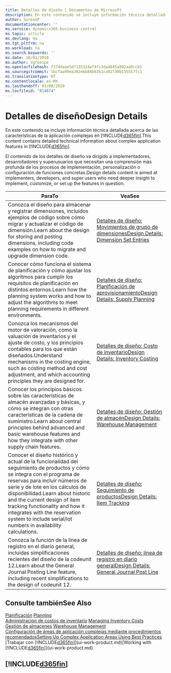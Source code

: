 ```yaml
---
title: Detalles de diseño | Documentos de Microsoft
description: En este contenido se incluye información técnica detallada acerca de las características de la aplicación complejas en Business Central
author: SorenGP
documentationcenter: ''
ms.service: dynamics365-business-central
ms.topic: article
ms.devlang: na
ms.tgt_pltfrm: na
ms.workload: na
ms.search.keywords: ''
ms.date: 10/01/2018
ms.author: sgroespe
ms.openlocfilehash: f374daae5d7135324ef4fc3da4845a992aa0ccb5
ms.sourcegitcommit: 1bcfaa99ea302e6b84b8361ca02730b135557fc1
ms.translationtype: HT
ms.contentlocale: es-MX
ms.lasthandoff: 03/08/2019
ms.locfileid: "814674"
---
```

# <a name="design-details"></a><span data-ttu-id="54e3b-103">Detalles de diseño</span><span class="sxs-lookup"><span data-stu-id="54e3b-103">Design Details</span></span>
<span data-ttu-id="54e3b-104">En este contenido se incluye información técnica detallada acerca de las características de la aplicación complejas en [!INCLUDE[d365fin](includes/d365fin_md.md)].</span><span class="sxs-lookup"><span data-stu-id="54e3b-104">This content contains detailed technical information about complex application features in [!INCLUDE[d365fin](includes/d365fin_md.md)].</span></span>  

 <span data-ttu-id="54e3b-105">El contenido de los detalles de diseño va dirigido a implementadores, desarrolladores y superusuarios que necesitan una comprensión más profunda de los procesos de implementación, personalización o configuración de funciones concretas.</span><span class="sxs-lookup"><span data-stu-id="54e3b-105">Design details content is aimed at implementers, developers, and super users who need deeper insight to implement, customize, or set up the features in question.</span></span>  

|<span data-ttu-id="54e3b-106">**Para**</span><span class="sxs-lookup"><span data-stu-id="54e3b-106">**To**</span></span>|<span data-ttu-id="54e3b-107">**Vea**</span><span class="sxs-lookup"><span data-stu-id="54e3b-107">**See**</span></span>|  
|------------|-------------|  
|<span data-ttu-id="54e3b-108">Conozca el diseño para almacenar y registrar dimensiones, incluidos ejemplos de código sobre cómo migrar y actualizar el código de dimensión.</span><span class="sxs-lookup"><span data-stu-id="54e3b-108">Learn about the design for storing and posting dimensions, including code examples on how to migrate and upgrade dimension code.</span></span>|[<span data-ttu-id="54e3b-109">Detalles de diseño: Movimientos de grupo de dimensiones</span><span class="sxs-lookup"><span data-stu-id="54e3b-109">Design Details: Dimension Set Entries</span></span>](design-details-dimension-set-entries.md)|  
|<span data-ttu-id="54e3b-110">Conocer cómo funciona el sistema de planificación y cómo ajustar los algoritmos para cumplir los requisitos de planificación en distintos entornos.</span><span class="sxs-lookup"><span data-stu-id="54e3b-110">Learn how the planning system works and how to adjust the algorithms to meet planning requirements in different environments.</span></span>|[<span data-ttu-id="54e3b-111">Detalles de diseño: Planificación de aprovisionamiento</span><span class="sxs-lookup"><span data-stu-id="54e3b-111">Design Details: Supply Planning</span></span>](design-details-supply-planning.md)|  
|<span data-ttu-id="54e3b-112">Conozca los mecanismos del motor de valoración, como la valuación de inventarios y el ajuste de costo, y los principios contables para los que están diseñados.</span><span class="sxs-lookup"><span data-stu-id="54e3b-112">Understand mechanisms in the costing engine, such as costing method and cost adjustment, and which accounting principles they are designed for.</span></span>|[<span data-ttu-id="54e3b-113">Detalles de diseño: Costo de inventario</span><span class="sxs-lookup"><span data-stu-id="54e3b-113">Design Details: Inventory Costing</span></span>](design-details-inventory-costing.md)|  
|<span data-ttu-id="54e3b-114">Conocer los principios básicos sobre las características de almacén avanzadas y básicas, y cómo se integran con otras características de la cadena de suministro.</span><span class="sxs-lookup"><span data-stu-id="54e3b-114">Learn about central principles behind advanced and basic warehouse features and how they integrate with other supply chain features.</span></span>|[<span data-ttu-id="54e3b-115">Detalles de diseño: Gestión de almacén</span><span class="sxs-lookup"><span data-stu-id="54e3b-115">Design Details: Warehouse Management</span></span>](design-details-warehouse-management.md)|  
|<span data-ttu-id="54e3b-116">Conocer el diseño histórico y actual de la funcionalidad del seguimiento de productos y cómo se integra con el programa de reservas para incluir números de serie y de lote en los cálculos de disponibilidad.</span><span class="sxs-lookup"><span data-stu-id="54e3b-116">Learn about historic and the current design of item tracking functionality and how it integrates with the reservation system to include serial/lot numbers in availability calculations.</span></span>|[<span data-ttu-id="54e3b-117">Detalles de diseño: Seguimiento de productos</span><span class="sxs-lookup"><span data-stu-id="54e3b-117">Design Details: Item Tracking</span></span>](design-details-item-tracking.md)|  
|<span data-ttu-id="54e3b-118">Conozca la función de la línea de registro en el diario general, incluidas simplificaciones recientes del diseño de la codeunit 12.</span><span class="sxs-lookup"><span data-stu-id="54e3b-118">Learn about the General Journal Posting Line feature, including recent simplifications to the design of codeunit 12.</span></span>|[<span data-ttu-id="54e3b-119">Detalles de diseño: línea de registro en diario general</span><span class="sxs-lookup"><span data-stu-id="54e3b-119">Design Details: General Journal Post Line</span></span>](design-details-general-journal-post-line.md)|  

## <a name="see-also"></a><span data-ttu-id="54e3b-120">Consulte también</span><span class="sxs-lookup"><span data-stu-id="54e3b-120">See Also</span></span>  
 <span data-ttu-id="54e3b-121">[Planificación](production-planning.md) </span><span class="sxs-lookup"><span data-stu-id="54e3b-121">[Planning](production-planning.md) </span></span>  
 <span data-ttu-id="54e3b-122">[Administración de costos de inventario](finance-manage-inventory-costs.md) </span><span class="sxs-lookup"><span data-stu-id="54e3b-122">[Managing Inventory Costs](finance-manage-inventory-costs.md) </span></span>  
 <span data-ttu-id="54e3b-123">[Gestión de almacenes](warehouse-manage-warehouse.md) </span><span class="sxs-lookup"><span data-stu-id="54e3b-123">[Warehouse Management](warehouse-manage-warehouse.md) </span></span>  
 [<span data-ttu-id="54e3b-124">Configuración de áreas de aplicación complejas mediante procedimientos recomendados</span><span class="sxs-lookup"><span data-stu-id="54e3b-124">Setting Up Complex Application Areas Using Best Practices</span></span>](set-up-complex-application-areas-using-best-practices.md)  
 <span data-ttu-id="54e3b-125">[Trabajar con [!INCLUDE[d365fin](includes/d365fin_md.md)]](ui-work-product.md)</span><span class="sxs-lookup"><span data-stu-id="54e3b-125">[Working with [!INCLUDE[d365fin](includes/d365fin_md.md)]](ui-work-product.md)</span></span>

 ## [!INCLUDE[d365fin](includes/free_trial_md.md)]  
  
